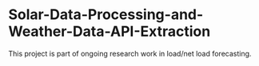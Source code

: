 # Solar-Data-Processing-and-Weather-Data-API-Extraction
This project is part of ongoing research work in load/net load forecasting.
